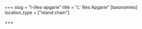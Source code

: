 +++
slug = "l-illes-apgarie"
title = "L' Illes Apgarie"
[taxonomies]
location_type = ["island chain"]

+++


